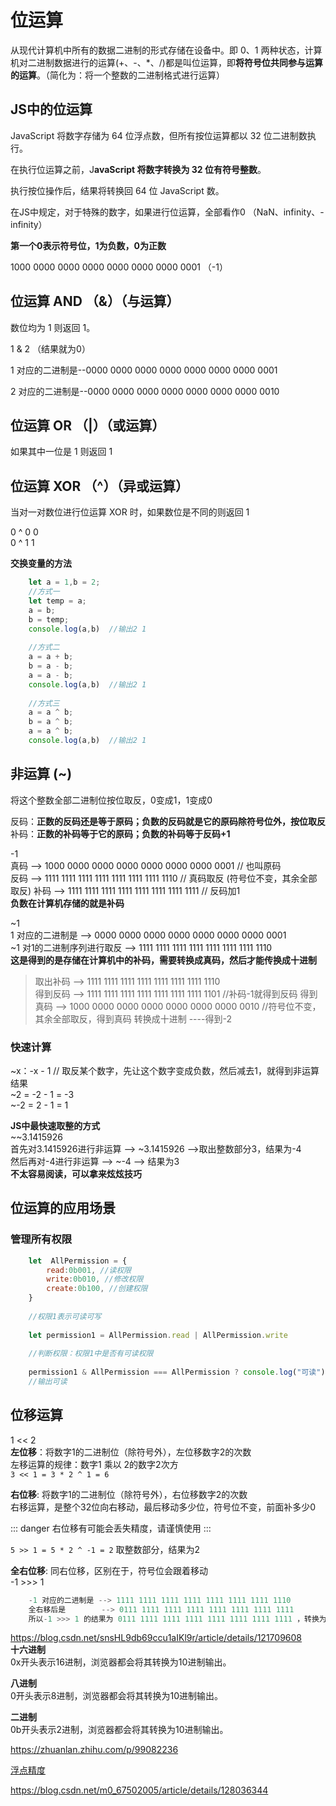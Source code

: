 # 位运算
从现代计算机中所有的数据二进制的形式存储在设备中。即 0、1 两种状态，计算机对二进制数据进行的运算(+、-、*、/)都是叫位运算，即**将符号位共同参与运算的运算**。（简化为：将一个整数的二进制格式进行运算）

## JS中的位运算
JavaScript 将数字存储为 64 位浮点数，但所有按位运算都以 32 位二进制数执行。

在执行位运算之前，J**avaScript 将数字转换为 32 位有符号整数**。

执行按位操作后，结果将转换回 64 位 JavaScript 数。

在JS中规定，对于特殊的数字，如果进行位运算，全部看作0 （NaN、infinity、-infinity）

**第一个0表示符号位，1为负数，0为正数**

1000 0000 0000 0000 0000 0000 0000 0001  （-1）

 


## 位运算 AND （&）（与运算）
数位均为 1 则返回 1。

1 & 2 （结果就为0）

1 对应的二进制是--0000 0000 0000 0000 0000 0000 0000 0001

2 对应的二进制是--0000 0000 0000 0000 0000 0000 0000 0010

## 位运算 OR （|）（或运算）
如果其中一位是 1 则返回 1 

## 位运算 XOR （^）（异或运算）
当对一对数位进行位运算 XOR 时，如果数位是不同的则返回 1

0 ^ 0	0  
0 ^ 1	1

**交换变量的方法**  
```js
    let a = 1,b = 2;
    //方式一
    let temp = a;
    a = b;
    b = temp;
    console.log(a,b)  //输出2 1
    
    //方式二
    a = a + b;
    b = a - b;
    a = a - b;
    console.log(a,b)  //输出2 1
    
    //方式三
    a = a ^ b;
    b = a ^ b;
    a = a ^ b;
    console.log(a,b)  //输出2 1
```

## 非运算 (~)
将这个整数全部二进制位按位取反，0变成1，1变成0

反码：**正数的反码还是等于原码；负数的反码就是它的原码除符号位外，按位取反**    
补码：**正数的补码等于它的原码；负数的补码等于反码+1**

-1  
真码    --> 1000 0000 0000 0000 0000 0000 0000 0001  // 也叫原码  
反码    --> 1111 1111 1111 1111 1111 1111 1111 1110  // 真码取反  (符号位不变，其余全部取反)
补码    --> 1111 1111 1111 1111 1111 1111 1111 1111  // 反码加1   
**负数在计算机存储的就是补码**

~1  
1 对应的二进制是            --> 0000 0000 0000 0000 0000 0000 0000 0001  
~1  对1的二进制序列进行取反  --> 1111 1111 1111 1111 1111 1111 1111 1110  
**这是得到的是存储在计算机中的补码，需要转换成真码，然后才能传换成十进制**  
> 取出补码  --> 1111 1111 1111 1111 1111 1111 1111 1110  
> 得到反码  --> 1111 1111 1111 1111 1111 1111 1111 1101  //补码-1就得到反码
> 得到真码  --> 1000 0000 0000 0000 0000 0000 0000 0010  //符号位不变，其余全部取反，得到真码
> 转换成十进制 ----得到-2

### 快速计算  
~x：-x - 1    // 取反某个数字，先让这个数字变成负数，然后减去1，就得到非运算结果  
~2 = -2 - 1 = -3  
~-2 = 2 - 1 = 1

**JS中最快速取整的方式**  
~~3.1415926  
首先对3.1415926进行非运算  --> ~3.1415926  -->取出整数部分3，结果为-4  
然后再对-4进行非运算  --> ~-4  --> 结果为3  
**不太容易阅读，可以拿来炫炫技巧**

## 位运算的应用场景

### 管理所有权限

```js
    let  AllPermission = {
        read:0b001, //读权限
        write:0b010, //修改权限
        create:0b100, //创建权限
    }
    
    //权限1表示可读可写
    
    let permission1 = AllPermission.read | AllPermission.write
    
    //判断权限：权限1中是否有可读权限
    
    permission1 & AllPermission === AllPermission ? console.log("可读") : console.log("不可读") 
    //输出可读
```

## 位移运算
1 << 2  
**左位移**：将数字1的二进制位（除符号外），左位移数字2的次数  
左移运算的规律：数字1 乘以 2的数字2次方  
`3 << 1 = 3 * 2 ^ 1 = 6`  

**右位移**: 将数字1的二进制位（除符号外），右位移数字2的次数  
右移运算，是整个32位向右移动，最后移动多少位，符号位不变，前面补多少0  

::: danger
    右位移有可能会丢失精度，请谨慎使用
:::

`5 >> 1 = 5 * 2 ^ -1 = 2`  取整数部分，结果为2  

**全右位移**: 同右位移，区别在于，符号位会跟着移动  
-1 >>> 1  
```js
    -1 对应的二进制是 --> 1111 1111 1111 1111 1111 1111 1111 1110
    全右移后是        --> 0111 1111 1111 1111 1111 1111 1111 1111
    所以-1 >>> 1 的结果为 0111 1111 1111 1111 1111 1111 1111 1111 ，转换为十进制为2147483647
```




https://blog.csdn.net/snsHL9db69ccu1aIKl9r/article/details/121709608  
**十六进制**  
0x开头表示16进制，浏览器都会将其转换为10进制输出。

**八进制**  
0开头表示8进制，浏览器都会将其转换为10进制输出。  

**二进制**  
0b开头表示2进制，浏览器都会将其转换为10进制输出。

https://zhuanlan.zhihu.com/p/99082236   

[浮点精度](https://blog.csdn.net/hjb2722404/article/details/120514744)      

https://blog.csdn.net/m0_67502005/article/details/128036344  



